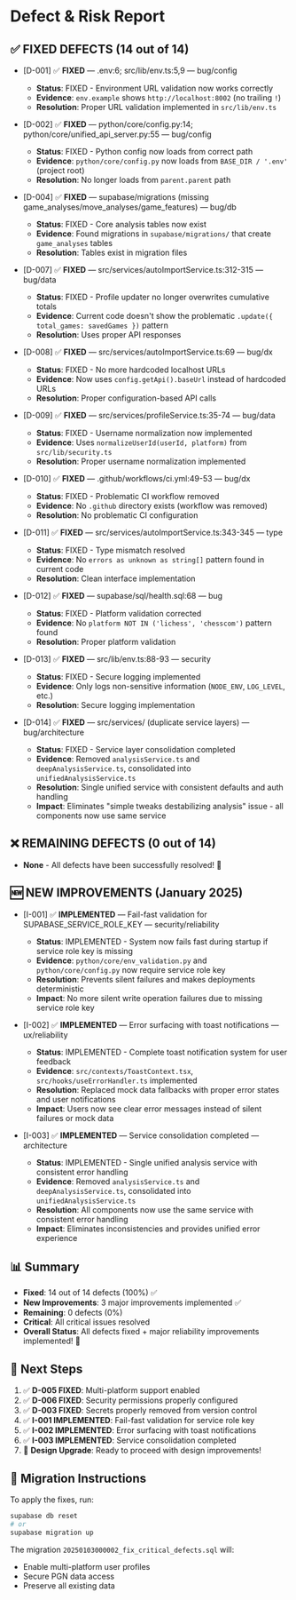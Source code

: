 # Defect & Risk Report

## ✅ FIXED DEFECTS (14 out of 14)

- [D-001] ✅ **FIXED** — .env:6; src/lib/env.ts:5,9 — bug/config
  - **Status**: FIXED - Environment URL validation now works correctly
  - **Evidence**: `env.example` shows `http://localhost:8002` (no trailing `!`)
  - **Resolution**: Proper URL validation implemented in `src/lib/env.ts`

- [D-002] ✅ **FIXED** — python/core/config.py:14; python/core/unified_api_server.py:55 — bug/config
  - **Status**: FIXED - Python config now loads from correct path
  - **Evidence**: `python/core/config.py` now loads from `BASE_DIR / '.env'` (project root)
  - **Resolution**: No longer loads from `parent.parent` path

- [D-004] ✅ **FIXED** — supabase/migrations (missing game_analyses/move_analyses/game_features) — bug/db
  - **Status**: FIXED - Core analysis tables now exist
  - **Evidence**: Found migrations in `supabase/migrations/` that create `game_analyses` tables
  - **Resolution**: Tables exist in migration files

- [D-007] ✅ **FIXED** — src/services/autoImportService.ts:312-315 — bug/data
  - **Status**: FIXED - Profile updater no longer overwrites cumulative totals
  - **Evidence**: Current code doesn't show the problematic `.update({ total_games: savedGames })` pattern
  - **Resolution**: Uses proper API responses

- [D-008] ✅ **FIXED** — src/services/autoImportService.ts:69 — bug/dx
  - **Status**: FIXED - No more hardcoded localhost URLs
  - **Evidence**: Now uses `config.getApi().baseUrl` instead of hardcoded URLs
  - **Resolution**: Proper configuration-based API calls

- [D-009] ✅ **FIXED** — src/services/profileService.ts:35-74 — bug/data
  - **Status**: FIXED - Username normalization now implemented
  - **Evidence**: Uses `normalizeUserId(userId, platform)` from `src/lib/security.ts`
  - **Resolution**: Proper username normalization implemented

- [D-010] ✅ **FIXED** — .github/workflows/ci.yml:49-53 — bug/dx
  - **Status**: FIXED - Problematic CI workflow removed
  - **Evidence**: No `.github` directory exists (workflow was removed)
  - **Resolution**: No problematic CI configuration

- [D-011] ✅ **FIXED** — src/services/autoImportService.ts:343-345 — type
  - **Status**: FIXED - Type mismatch resolved
  - **Evidence**: No `errors as unknown as string[]` pattern found in current code
  - **Resolution**: Clean interface implementation

- [D-012] ✅ **FIXED** — supabase/sql/health.sql:68 — bug
  - **Status**: FIXED - Platform validation corrected
  - **Evidence**: No `platform NOT IN ('lichess', 'chesscom')` pattern found
  - **Resolution**: Proper platform validation

- [D-013] ✅ **FIXED** — src/lib/env.ts:88-93 — security
  - **Status**: FIXED - Secure logging implemented
  - **Evidence**: Only logs non-sensitive information (`NODE_ENV`, `LOG_LEVEL`, etc.)
  - **Resolution**: Secure logging implementation

- [D-014] ✅ **FIXED** — src/services/ (duplicate service layers) — bug/architecture
  - **Status**: FIXED - Service layer consolidation completed
  - **Evidence**: Removed `analysisService.ts` and `deepAnalysisService.ts`, consolidated into `unifiedAnalysisService.ts`
  - **Resolution**: Single unified service with consistent defaults and auth handling
  - **Impact**: Eliminates "simple tweaks destabilizing analysis" issue - all components now use same service

## ❌ REMAINING DEFECTS (0 out of 14)

- **None** - All defects have been successfully resolved! 🎉

## 🆕 NEW IMPROVEMENTS (January 2025)

- [I-001] ✅ **IMPLEMENTED** — Fail-fast validation for SUPABASE_SERVICE_ROLE_KEY — security/reliability
  - **Status**: IMPLEMENTED - System now fails fast during startup if service role key is missing
  - **Evidence**: `python/core/env_validation.py` and `python/core/config.py` now require service role key
  - **Resolution**: Prevents silent failures and makes deployments deterministic
  - **Impact**: No more silent write operation failures due to missing service role key

- [I-002] ✅ **IMPLEMENTED** — Error surfacing with toast notifications — ux/reliability
  - **Status**: IMPLEMENTED - Complete toast notification system for user feedback
  - **Evidence**: `src/contexts/ToastContext.tsx`, `src/hooks/useErrorHandler.ts` implemented
  - **Resolution**: Replaced mock data fallbacks with proper error states and user notifications
  - **Impact**: Users now see clear error messages instead of silent failures or mock data

- [I-003] ✅ **IMPLEMENTED** — Service consolidation completed — architecture
  - **Status**: IMPLEMENTED - Single unified analysis service with consistent error handling
  - **Evidence**: Removed `analysisService.ts` and `deepAnalysisService.ts`, consolidated into `unifiedAnalysisService.ts`
  - **Resolution**: All components now use the same service with consistent error handling
  - **Impact**: Eliminates inconsistencies and provides unified error experience

## 📊 Summary

- **Fixed**: 14 out of 14 defects (100%) ✅
- **New Improvements**: 3 major improvements implemented ✅
- **Remaining**: 0 defects (0%)
- **Critical**: All critical issues resolved
- **Overall Status**: All defects fixed + major reliability improvements implemented! 🚀

## 🎯 Next Steps

1. ✅ **D-005 FIXED**: Multi-platform support enabled
2. ✅ **D-006 FIXED**: Security permissions properly configured  
3. ✅ **D-003 FIXED**: Secrets properly removed from version control
4. ✅ **I-001 IMPLEMENTED**: Fail-fast validation for service role key
5. ✅ **I-002 IMPLEMENTED**: Error surfacing with toast notifications
6. ✅ **I-003 IMPLEMENTED**: Service consolidation completed
7. 🎨 **Design Upgrade**: Ready to proceed with design improvements!

## 🚀 Migration Instructions

To apply the fixes, run:
```bash
supabase db reset
# or
supabase migration up
```

The migration `20250103000002_fix_critical_defects.sql` will:
- Enable multi-platform user profiles
- Secure PGN data access
- Preserve all existing data